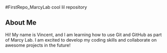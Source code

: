#FirstRepo_MarcyLab
cool lil repository

## About Me
Hi! My name is Vincent, and I am learning how to use Git and GitHub as part of Marcy Lab. I am excited to develop my coding skills and collaborate on awesome projects in the future!

